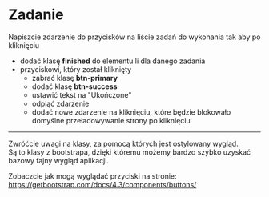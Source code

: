 # Zadanie

Napiszcie zdarzenie do przycisków na liście zadań do wykonania tak aby po kliknięciu
 - dodać klasę **finished** do elementu li dla danego zadania
 - przyciskowi, który został kliknięty
     - zabrać klasę **btn-primary**
     - dodać klasę **btn-success**
     - ustawić tekst na "Ukończone"
     - odpiąć zdarzenie
     - dodać nowe zdarzenie na kliknięciu, które będzie blokowało domyślne przeładowywanie strony po kliknięciu


 ---
 Zwróćcie uwagi na klasy, za pomocą których jest ostylowany wygląd.  
 Są to klasy z bootstrapa, dzięki któremu możemy bardzo szybko uzyskać bazowy fajny wygląd aplikacji.
 
 Zobaczcie jak mogą wyglądać przyciski na stronie: https://getbootstrap.com/docs/4.3/components/buttons/
 